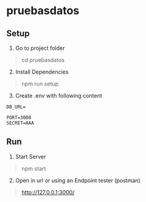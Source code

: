 <!-- @format -->

# pruebasdatos

## Setup

1. Go to project folder

> cd pruebasdatos

2. Install Dependencies

> npm run setup

3. Create .env with following content

```
DB_URL=

PORT=3000
SECRET=AAA
```

## Run

1. Start Server

> npm start

2. Open in url or using an Endpoint tester (postman)

> http://127.0.0.1:3000/
